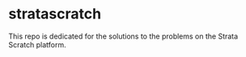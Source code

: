 # stratascratch
This repo is dedicated for the solutions to the problems on the Strata Scratch platform.
